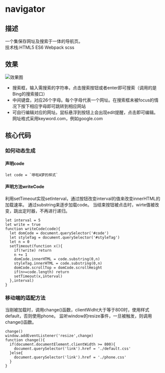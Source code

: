 # navigator
## 描述
一个集保存网址及搜索于一体的导航页。<br>
技术栈:HTML5 ES6 Webpack scss

## 效果
![效果图](https://github.com/Youngto25/nav-demo/blob/master/src/images/yilan.jpg)
- 搜索框，输入需搜索的字符串，点击搜索按钮或者enter即可搜索（调用的是Bing的搜索接口）
- 中间键盘，对应26个字母。每个字母代表一个网址。在搜索框未被focus的情况下按下相应字母即可跳转到相应网站
- 可自行编辑对应的网址。鼠标悬浮到按钮上会出现edit提醒，点击即可编辑。网址格式采用keyword.com，例如google.com

## 核心代码

### 如何动态生成
#### 声明code
```
let code = `哆啦A梦的样式`
```
#### 声明方法writeCode
利用setTimeout实现setInterval，通过按钮改变interval的值来改变innerHTML的加载速率。
通过substring来逐步加载code。
当结束按钮被点击时，wirte值被改变，跳出定时器，不再进行递归。
```
let interval = 5
let write = true
function writeCode(code){
  let domCode = document.querySelector('#code')
  let styleTag = document.querySelector('#styleTag')
  let n = 0
  setTimeout(function x(){
    if(!write) return
    n += 1
    domCode.innerHTML = code.substring(0,n)
    styleTag.innerHTML = code.substring(0,n)
    domCode.scrollTop = domCode.scrollHeight
    if(n>=code.length) return
    setTimeout(x,interval)
  },interval)
}
```

### 移动端的适配方法
当刚被加载时，调用change()函数，clientWidht大于等于800时，使用样式default，否则使用phone。
监听window的resize事件，一旦被触发，则调用change()函数。
```
change()
window.addEventListener('resize',change)
function change(){
  if(document.documentElement.clientWidth >= 800){
    document.querySelector('link').href = './default.css'
  }else{
    document.querySelector('link').href = './phone.css'
  }
}
```
